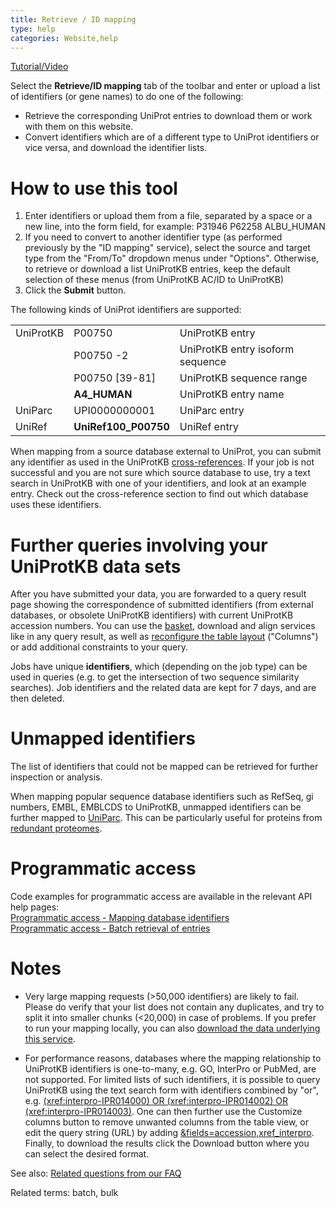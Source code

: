 ```yaml
---
title: Retrieve / ID mapping
type: help
categories: Website,help
---
```


[Tutorial/Video](https://www.youtube.com/watch?v=kLdgjqWoMZc)

Select the **Retrieve/ID mapping** tab of the toolbar and enter or upload a list of identifiers (or gene names) to do one of the following:

- Retrieve the corresponding UniProt entries to download them or work with them on this website.
- Convert identifiers which are of a different type to UniProt identifiers or vice versa, and download the identifier lists.

# How to use this tool

1.  Enter identifiers or upload them from a file, separated by a space or a new line, into the form field, for example: P31946 P62258 ALBU_HUMAN
2.  If you need to convert to another identifier type (as performed previously by the "ID mapping" service), select the source and target type from the "From/To" dropdown menus under "Options". Otherwise, to retrieve or download a list UniProtKB entries, keep the default selection of these menus (from UniProtKB AC/ID to UniProtKB)
3.  Click the **Submit** button.

The following kinds of UniProt identifiers are supported:

|           |                      |                                  |
| :-------- | :------------------- | :------------------------------- |
| UniProtKB | P00750               | UniProtKB entry                  |
|           | P00750 -2            | UniProtKB entry isoform sequence |
|           | P00750 \[39-81\]     | UniProtKB sequence range         |
|           | **A4_HUMAN**         | UniProtKB entry name             |
| UniParc   | UPI0000000001        | UniParc entry                    |
| UniRef    | **UniRef100_P00750** | UniRef entry                     |

When mapping from a source database external to UniProt, you can submit any identifier as used in the UniProtKB [cross-references](https://www.uniprot.org/help/cross_references_section). If your job is not successful and you are not sure which source database to use, try a text search in UniProtKB with one of your identifiers, and look at an example entry. Check out the cross-reference section to find out which database uses these identifiers.

# Further queries involving your UniProtKB data sets

After you have submitted your data, you are forwarded to a query result page showing the correspondence of submitted identifiers (from external databases, or obsolete UniProtKB identifiers) with current UniProtKB accession numbers. You can use the [basket](https://www.uniprot.org/help/basket), download and align services like in any query result, as well as [reconfigure the table layout](https://www.uniprot.org/help/customize) ("Columns") or add additional constraints to your query.

Jobs have unique **identifiers**, which (depending on the job type) can be used in queries (e.g. to get the intersection of two sequence similarity searches). Job identifiers and the related data are kept for 7 days, and are then deleted.

# Unmapped identifiers

The list of identifiers that could not be mapped can be retrieved for further inspection or analysis.

When mapping popular sequence database identifiers such as RefSeq, gi numbers, EMBL, EMBLCDS to UniProtKB, unmapped identifiers can be further mapped to [UniParc](https://www.uniprot.org/help/uniparc). This can be particularly useful for proteins from [redundant proteomes](https://www.uniprot.org/help/proteome_redundancy).

# Programmatic access

Code examples for programmatic access are available in the relevant API help pages:  
[Programmatic access - Mapping database identifiers](https://www.uniprot.org/help/api_idmapping)  
[Programmatic access - Batch retrieval of entries](https://www.uniprot.org/help/api_batch_retrieval)

# Notes

- Very large mapping requests (&gt;50,000 identifiers) are likely to fail. Please do verify that your list does not contain any duplicates, and try to split it into smaller chunks (&lt;20,000) in case of problems. If you prefer to run your mapping locally, you can also [download the data underlying this service](https://ftp.uniprot.org/pub/databases/uniprot/current_release/knowledgebase/idmapping/).

- For performance reasons, databases where the mapping relationship to UniProtKB identifiers is one-to-many, e.g. GO, InterPro or PubMed, are not supported. For limited lists of such identifiers, it is possible to query UniProtKB using the text search form with identifiers combined by "or", e.g. [(xref:interpro-IPR014000) OR (xref:interpro-IPR014002) OR (xref:interpro-IPR014003)](https://www.uniprot.org/uniprotkb?query=%28xref%3Ainterpro-IPR014000%29+OR+%28xref%3Ainterpro-IPR014002%29+OR+%28xref%3Ainterpro-IPR014003%29&fields=accession%2Cxref_interpro&view=table). One can then further use the Customize columns button to remove unwanted columns from the table view, or edit the query string (URL) by adding [&fields=accession,xref_interpro](https://www.uniprot.org/uniprotkb?query=%28xref%3Ainterpro-IPR014000%29+OR+%28xref%3Ainterpro-IPR014002%29+OR+%28xref%3Ainterpro-IPR014003%29&fields=accession%2Cxref_interpro&view=table). Finally, to download the results click the Download button where you can select the desired format.

See also: [Related questions from our FAQ](<https://www.uniprot.org/help/?query=(batch+OR+%22id+mapping%22+OR+%22upload+lists%22)+AND+section%3Afaq>)

Related terms: batch, bulk
